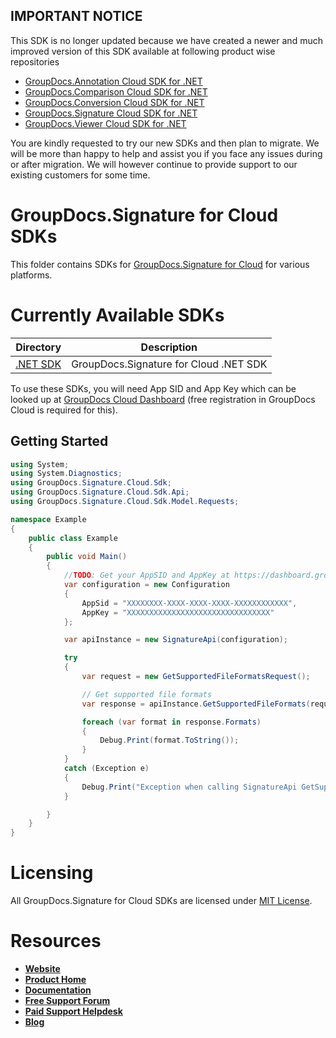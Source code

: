 ## IMPORTANT NOTICE
This SDK is no longer updated because we have created a newer and much improved version of this SDK available at following product wise repositories

* [GroupDocs.Annotation Cloud SDK for .NET](https://github.com/groupdocs-annotation-cloud/groupdocs-annotation-cloud-dotnet)
* [GroupDocs.Comparison Cloud SDK for .NET](https://github.com/groupdocs-comparison-cloud/groupdocs-comparison-cloud-dotnet)
* [GroupDocs.Conversion Cloud SDK for .NET](https://github.com/groupdocs-conversion-cloud/groupdocs-conversion-cloud-dotnet)
* [GroupDocs.Signature Cloud SDK for .NET](https://github.com/groupdocs-signature-cloud/groupdocs-signature-cloud-dotnet)
* [GroupDocs.Viewer Cloud SDK for .NET](https://github.com/groupdocs-viewer-cloud/groupdocs-viewer-cloud-dotnet)

You are kindly requested to try our new SDKs and then plan to migrate. We will be more than happy to help and assist you if you face any issues during or after migration. We will however continue to provide support to our existing customers for some time.

# GroupDocs.Signature for Cloud SDKs
This folder contains SDKs for [GroupDocs.Signature for Cloud](https://products.groupdocs.cloud/signature/cloud) for various platforms.

# Currently Available SDKs

Directory | Description
--------- | -----------
[.NET SDK](SDKs/NET) | GroupDocs.Signature for Cloud .NET SDK

To use these SDKs, you will need App SID and App Key which can be looked up at [GroupDocs Cloud Dashboard](https://dashboard.groupdocs.cloud) (free registration in GroupDocs Cloud is required for this).

## Getting Started

```csharp
using System;
using System.Diagnostics;
using GroupDocs.Signature.Cloud.Sdk;
using GroupDocs.Signature.Cloud.Sdk.Api;
using GroupDocs.Signature.Cloud.Sdk.Model.Requests;

namespace Example
{
    public class Example
    {
        public void Main()
        {
            //TODO: Get your AppSID and AppKey at https://dashboard.groupdocs.cloud (free registration is required).
            var configuration = new Configuration
            {
                AppSid = "XXXXXXXX-XXXX-XXXX-XXXX-XXXXXXXXXXXX",
                AppKey = "XXXXXXXXXXXXXXXXXXXXXXXXXXXXXXXX"
            };

            var apiInstance = new SignatureApi(configuration);

            try
            {
                var request = new GetSupportedFileFormatsRequest();

                // Get supported file formats
                var response = apiInstance.GetSupportedFileFormats(request);

                foreach (var format in response.Formats)
                {
                    Debug.Print(format.ToString());
                }
            }
            catch (Exception e)
            {
                Debug.Print("Exception when calling SignatureApi GetSupportedFileFormats: " + e.Message);
            }

        }
    }
}
```

# Licensing
All GroupDocs.Signature for Cloud SDKs are licensed under [MIT License](LICENSE).

# Resources
+ [**Website**](https://www.groupdocs.cloud)
+ [**Product Home**](https://products.groupdocs.cloud/signature/cloud)
+ [**Documentation**](https://docs.groupdocs.cloud/display/signaturecloud/Home)
+ [**Free Support Forum**](https://forum.groupdocs.cloud/c/signature)
+ [**Paid Support Helpdesk**](https://helpdesk.groupdocs.cloud)
+ [**Blog**](https://blog.groupdocs.cloud/category/groupdocs-products/groupdocs-signature-product-family)
